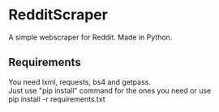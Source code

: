 # RedditScraper
A simple webscraper for Reddit. Made in Python.

## Requirements
You need lxml, requests, bs4 and getpass.\
Just use "pip install" command for the ones you need or use\
pip install -r requirements.txt
